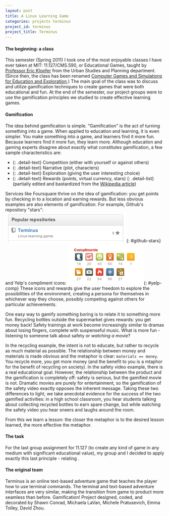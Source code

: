 ```yaml
---
layout: post
title: A Linux Learning Game
categories: projects terminus
project_id: terminus
project_title: Terminus
---
```


#### The beginning: a class

This semester (Spring 2011) I took one of the most enjoyable classes I have ever taken at MIT: 11.127/CMS.590, or Educational Games, taught by [Professor Eric Klopfer](http://education.mit.edu/people/eric-klopfer) from the Urban Studies and Planning department. (Since then, the class has been renamed [Computer Games and Simulations for Education and Exploration](http://education.mit.edu/classes/11127).) The main goal of the class was to discuss and utilize gamification techniques to create games that were both educational and fun. At the end of the semester, our project groups were to use the gamification principles we studied to create effective learning games.

#### Gamification

The idea behind gamification is simple. "Gamification" is the act of turning something into a game. When applied to education and learning, it is even simpler. You make something into a game, and learners find it more fun. Because learners find it more fun, they learn more. Although education and gaming experts disagree about exactly what constitutes gamification, a few sample characteristics are: 

- {: .detail-text} Competition (either with yourself or against others)
- {: .detail-text} Narrative (plot, characters)
- {: .detail-text} Exploration (giving the user interesting choice)
- {: .detail-text} Rewards (points, virtual currency, stars)
{: .detail-list}
(partially edited and bastardized from the [Wikipedia article](http://en.wikipedia.org/wiki/Gamification))

Services like Foursquare thrive on the idea of gamification: you get points by checking in to a location and earning rewards. But less obvious examples are also elements of gamification. For example, Github's repository "stars": ![Github's stars on a repository for Terminus](/imgs/github_stars.png){: #github-stars} and Yelp's compliment icons: ![Yelp's compliment icons and badges](/imgs/yelp_compliments1.png){: #yelp-comp}
These icons and rewards give the user freedom to explore the possibilities of the environment, creating a persona for themselves in whichever way they choose, possibly competing against others for particular achievements. 

One easy way to gamify something boring is to relate it to something more fun. Recycling bottles outside the supermarket gives rewards: you get money back! Safety trainings at work become increasingly similar to dramas about losing fingers, complete with suspenseful music. What is more fun - listening to someone talk about safety or *watching a movie*? 

In the recycling example, the intent is not to educate, but rather to recycle as much material as possible. The relationship between money and materials is made obvious and the metaphor is clear: `materials == money`. You recycle more, you get more money (and the benefit to you is a mtaphor for the benefit of recycling on society). In the safety video example, there is a real educational goal. However, the relationship between the product and the gamification is completely off: safety is serious, but the gamified movie is not. Dramatic movies are purely for entertainment, so the gamification of the safety video exactly opposes the inherent message. Taking these two differences to light, we take anecdotal evidence for the success of the two gamified activities: in a high school classroom, you hear students talking about collecting recycled bottles to earn spare change, but while watching the safety video you hear sneers and laughs around the room. 

From this we learn a lesson: the closer the metaphor is to the desired lesson learned, the more effective the metaphor. 

#### The task

For the last group assignment for 11.127 (to create any kind of game in any medium with significant educational value), my group and I decided to apply exactly this last principle - relating .

#### The original team 

Terminus is an online text-based adventure game that teaches the player how to use terminal commands. The terminal and text-based adventure interfaces are very similar, making the transition from game to product more seamless than before. Gamification! Project designed, coded, and decorated by Shawn Conrad, Michaela LaVan, Michele Pratusevich, Emma Tolley, David Zhou.